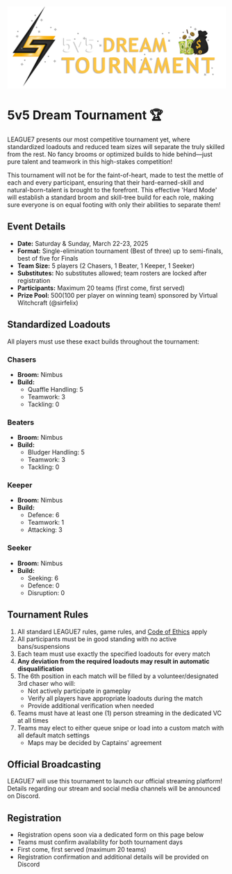 
![5v5 Dream](../images/events/5v5_Dream.png)
# 5v5 Dream Tournament 🏆 

LEAGUE7 presents our most competitive tournament yet, where standardized loadouts and reduced team sizes will separate the truly skilled from the rest. No fancy brooms or optimized builds to hide behind—just pure talent and teamwork in this high-stakes competition!

This tournament will not be for the faint-of-heart, made to test the mettle of each and every participant, ensuring that their hard-earned-skill and natural-born-talent is brought to the forefront. This effective 'Hard Mode' will establish a standard broom and skill-tree build for each role, making sure everyone is on equal footing with only their abilities to separate them! 

## Event Details

- **Date:** Saturday & Sunday, March 22-23, 2025
- **Format:** Single-elimination tournament (Best of three) up to semi-finals, best of five for Finals
- **Team Size:** 5 players (2 Chasers, 1 Beater, 1 Keeper, 1 Seeker)
- **Substitutes:** No substitutes allowed; team rosters are locked after registration
- **Participants:** Maximum 20 teams (first come, first served)
- **Prize Pool:** $500 ($100 per player on winning team) sponsored by Virtual Witchcraft (@sirfelix)

## Standardized Loadouts

All players must use these exact builds throughout the tournament:

### Chasers
- **Broom:** Nimbus
- **Build:**
  - Quaffle Handling: 5
  - Teamwork: 3
  - Tackling: 0

### Beaters
- **Broom:** Nimbus
- **Build:**
  - Bludger Handling: 5
  - Teamwork: 3
  - Tackling: 0

### Keeper
- **Broom:** Nimbus
- **Build:**
  - Defence: 6
  - Teamwork: 1
  - Attacking: 3

### Seeker
- **Broom:** Nimbus
- **Build:**
  - Seeking: 6
  - Defence: 0
  - Disruption: 0

## Tournament Rules 
1. All standard LEAGUE7 rules, game rules, and [Code of Ethics](/codeofethics) apply
2. All participants must be in good standing with no active bans/suspensions
3. Each team must use exactly the specified loadouts for every match
4. **Any deviation from the required loadouts may result in automatic disqualification**
5. The 6th position in each match will be filled by a volunteer/designated 3rd chaser who will:
   - Not actively participate in gameplay
   - Verify all players have appropriate loadouts during the match
   - Provide additional verification when needed
6. Teams must have at least one (1) person streaming in the dedicated VC at all times 
8. Teams may elect to either queue snipe or load into a custom match with all default match settings
   - Maps may be decided by Captains' agreement

## Official Broadcasting
LEAGUE7 will use this tournament to launch our official streaming platform! Details regarding our stream and social media channels will be announced on Discord.

## Registration
- Registration opens soon via a dedicated form on this page below
- Teams must confirm availability for both tournament days
- First come, first served (maximum 20 teams)
- Registration confirmation and additional details will be provided on Discord
